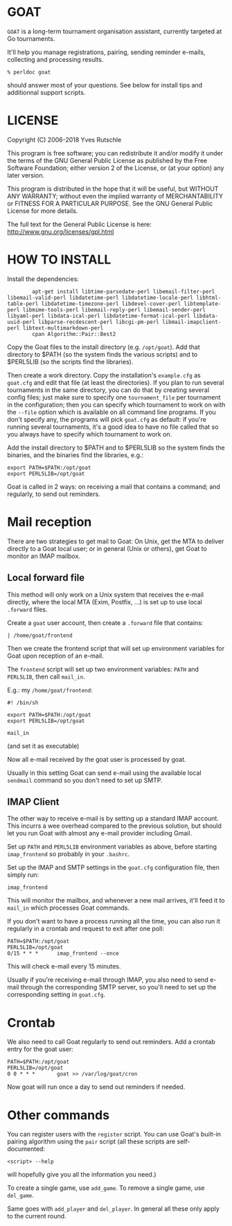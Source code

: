 GOAT
====

`GOAT` is a long-term tournament organisation assistant,
currently targeted at Go tournaments.

It'll help you manage registrations, pairing, sending
reminder e-mails, collecting and processing results.


```
% perldoc goat
```

should answer most of your questions. See below for install
tips and additionnal support scripts.

LICENSE
=======

Copyright (C) 2006-2018  Yves Rutschle

This program is free software; you can redistribute it
and/or modify it under the terms of the GNU General Public
License as published by the Free Software Foundation; either
version 2 of the License, or (at your option) any later
version.

This program is distributed in the hope that it will be
useful, but WITHOUT ANY WARRANTY; without even the implied
warranty of MERCHANTABILITY or FITNESS FOR A PARTICULAR
PURPOSE.  See the GNU General Public License for more
details.

The full text for the General Public License is here:
http://www.gnu.org/licenses/gpl.html


HOW TO INSTALL
==============

Install the dependencies:

```
        apt-get install libtime-parsedate-perl libemail-filter-perl libemail-valid-perl libdatetime-perl libdatetime-locale-perl libhtml-table-perl libdatetime-timezone-perl libdevel-cover-perl libtemplate-perl libmime-tools-perl libemail-reply-perl libemail-sender-perl libyaml-perl libdata-ical-perl libdatetime-format-ical-perl libdata-uuid-perl libparse-recdescent-perl libcgi-pm-perl libmail-imapclient-perl libtext-multimarkdown-perl
        cpan Algorithm::Pair::Best2
```

Copy the Goat files to the install directory (e.g.
`/opt/goat`). Add that directory to $PATH (so the system finds
the various scripts) and to $PERL5LIB (so the scripts find
the libraries).

Then create a work directory. Copy the installation's
`example.cfg` as `goat.cfg` and edit that file (at least the
directories).  If you plan to run several tournaments in the
same directory, you can do that by creating several config
files; just make sure to specify one `tournament_file` per
tournament in the configuration; then you can specify which
tournament to work on with the `--file` option which is
available on all command line programs. If you don't specify
any, the programs will pick `goat.cfg` as default: if you're
running several tournaments, it's a good idea to have no
file called that so you always have to specify which
tournament to work on.

Add the install directory to $PATH and to $PERL5LIB so the
system finds the binaries, and the binaries find the
libraries, e.g.:

```
export PATH=$PATH:/opt/goat
export PERL5LIB=/opt/goat
```

Goat is called in 2 ways: on receiving a mail that contains
a command; and regularly, to send out reminders.

Mail reception
==============

There are two strategies to get mail to Goat: On Unix, get
the MTA to deliver directly to a Goat local user; or in
general (Unix or others), get Goat to monitor an IMAP
mailbox.

Local forward file
------------------

This method will only work on a Unix system that receives
the e-mail directly, where the local MTA (Exim, Postfix,
...) is set up to use local `.forward` files.

Create a `goat` user account, then create a `.forward`
file that contains:

```
| /home/goat/frontend
```

Then we create the frontend script that will set up
environment variables for Goat upon reception of an e-mail.

The `frontend` script will set up two environment variables:
`PATH` and `PERL5LIB`, then call `mail_in`. 

E.g.: my `/home/goat/frontend`:

```
#! /bin/sh

export PATH=$PATH:/opt/goat
export PERL5LIB=/opt/goat

mail_in
```

(and set it as executable)

Now all e-mail received by the goat user is processed by
goat.

Usually in this setting Goat can send e-mail using the
available local `sendmail` command so you don't need to set
up SMTP.

IMAP Client
-----------

The other way to receive e-mail is by setting up a standard
IMAP account. This incurrs a wee overhead compared to the
previous solution, but should let you run Goat with almost
any e-mail provider including Gmail.

Set up `PATH` and `PERL5LIB` environment variables as above,
before starting `imap_frontend` so probably in your
`.bashrc`.

Set up the IMAP and SMTP settings in the `goat.cfg` configuration file,
then simply run:

```
imap_frontend
```

This will monitor the mailbox, and whenever a new mail
arrives, it'll feed it to `mail_in` which processes Goat
commands.

If you don't want to have a process running all the time,
you can also run it regularly in a crontab and request to
exit after one poll:

```
PATH=$PATH:/opt/goat
PERL5LIB=/opt/goat
0/15 * * *      imap_frontend --once
```

This will check e-mail every 15 minutes.

Usually if you're receiving e-mail through IMAP, you also
need to send e-mail through the corresponding SMTP server,
so you'll need to set up the corresponding setting in
`goat.cfg`.


Crontab
=======

We also need to call Goat regularly to send out reminders.
Add a crontab entry for the goat user:

```
PATH=$PATH:/opt/goat
PERL5LIB=/opt/goat
0 0 * * *       goat >> /var/log/goat/cron
```

Now goat will run once a day to send out reminders if
needed. 

Other commands
==============

You can register users with the `register` script.  You can
use Goat's built-in pairing algorithm using the `pair`
script (all these scripts are self-documented: 
```
<script> --help
```
 will hopefully give you all the information you
need.)

To create a single game, use `add_game`.
To remove a single game, use `del_game`.

Same goes with `add_player` and `del_player`. In general all
these only apply to the current round.

